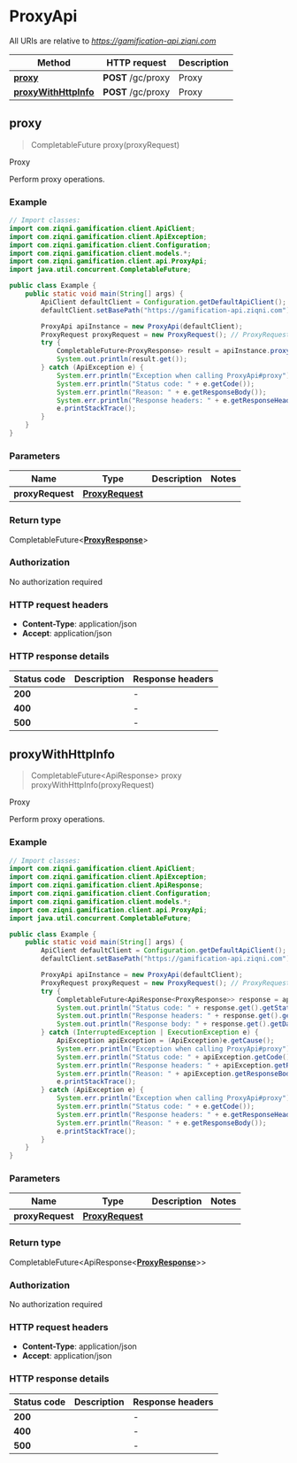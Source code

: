 # ProxyApi

All URIs are relative to *https://gamification-api.ziqni.com*

| Method | HTTP request | Description |
|------------- | ------------- | -------------|
| [**proxy**](ProxyApi.md#proxy) | **POST** /gc/proxy | Proxy |
| [**proxyWithHttpInfo**](ProxyApi.md#proxyWithHttpInfo) | **POST** /gc/proxy | Proxy |



## proxy

> CompletableFuture<ProxyResponse> proxy(proxyRequest)

Proxy

Perform proxy operations.

### Example

```java
// Import classes:
import com.ziqni.gamification.client.ApiClient;
import com.ziqni.gamification.client.ApiException;
import com.ziqni.gamification.client.Configuration;
import com.ziqni.gamification.client.models.*;
import com.ziqni.gamification.client.api.ProxyApi;
import java.util.concurrent.CompletableFuture;

public class Example {
    public static void main(String[] args) {
        ApiClient defaultClient = Configuration.getDefaultApiClient();
        defaultClient.setBasePath("https://gamification-api.ziqni.com");

        ProxyApi apiInstance = new ProxyApi(defaultClient);
        ProxyRequest proxyRequest = new ProxyRequest(); // ProxyRequest | 
        try {
            CompletableFuture<ProxyResponse> result = apiInstance.proxy(proxyRequest);
            System.out.println(result.get());
        } catch (ApiException e) {
            System.err.println("Exception when calling ProxyApi#proxy");
            System.err.println("Status code: " + e.getCode());
            System.err.println("Reason: " + e.getResponseBody());
            System.err.println("Response headers: " + e.getResponseHeaders());
            e.printStackTrace();
        }
    }
}
```

### Parameters


| Name | Type | Description  | Notes |
|------------- | ------------- | ------------- | -------------|
| **proxyRequest** | [**ProxyRequest**](ProxyRequest.md)|  | |

### Return type

CompletableFuture<[**ProxyResponse**](ProxyResponse.md)>


### Authorization

No authorization required

### HTTP request headers

- **Content-Type**: application/json
- **Accept**: application/json

### HTTP response details
| Status code | Description | Response headers |
|-------------|-------------|------------------|
| **200** |  |  -  |
| **400** |  |  -  |
| **500** |  |  -  |

## proxyWithHttpInfo

> CompletableFuture<ApiResponse<ProxyResponse>> proxy proxyWithHttpInfo(proxyRequest)

Proxy

Perform proxy operations.

### Example

```java
// Import classes:
import com.ziqni.gamification.client.ApiClient;
import com.ziqni.gamification.client.ApiException;
import com.ziqni.gamification.client.ApiResponse;
import com.ziqni.gamification.client.Configuration;
import com.ziqni.gamification.client.models.*;
import com.ziqni.gamification.client.api.ProxyApi;
import java.util.concurrent.CompletableFuture;

public class Example {
    public static void main(String[] args) {
        ApiClient defaultClient = Configuration.getDefaultApiClient();
        defaultClient.setBasePath("https://gamification-api.ziqni.com");

        ProxyApi apiInstance = new ProxyApi(defaultClient);
        ProxyRequest proxyRequest = new ProxyRequest(); // ProxyRequest | 
        try {
            CompletableFuture<ApiResponse<ProxyResponse>> response = apiInstance.proxyWithHttpInfo(proxyRequest);
            System.out.println("Status code: " + response.get().getStatusCode());
            System.out.println("Response headers: " + response.get().getHeaders());
            System.out.println("Response body: " + response.get().getData());
        } catch (InterruptedException | ExecutionException e) {
            ApiException apiException = (ApiException)e.getCause();
            System.err.println("Exception when calling ProxyApi#proxy");
            System.err.println("Status code: " + apiException.getCode());
            System.err.println("Response headers: " + apiException.getResponseHeaders());
            System.err.println("Reason: " + apiException.getResponseBody());
            e.printStackTrace();
        } catch (ApiException e) {
            System.err.println("Exception when calling ProxyApi#proxy");
            System.err.println("Status code: " + e.getCode());
            System.err.println("Response headers: " + e.getResponseHeaders());
            System.err.println("Reason: " + e.getResponseBody());
            e.printStackTrace();
        }
    }
}
```

### Parameters


| Name | Type | Description  | Notes |
|------------- | ------------- | ------------- | -------------|
| **proxyRequest** | [**ProxyRequest**](ProxyRequest.md)|  | |

### Return type

CompletableFuture<ApiResponse<[**ProxyResponse**](ProxyResponse.md)>>


### Authorization

No authorization required

### HTTP request headers

- **Content-Type**: application/json
- **Accept**: application/json

### HTTP response details
| Status code | Description | Response headers |
|-------------|-------------|------------------|
| **200** |  |  -  |
| **400** |  |  -  |
| **500** |  |  -  |

